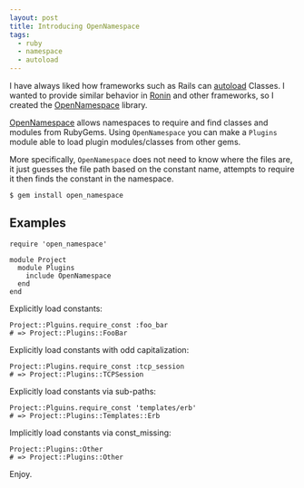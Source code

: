 ```yaml
---
layout: post
title: Introducing OpenNamespace
tags:
  - ruby
  - namespace
  - autoload
---
```


I have always liked how frameworks such as Rails can
[autoload](http://www.rubyinside.com/ruby-techniques-revealed-autoload-1652.html)
Classes. I wanted to provide similar behavior in
[Ronin](http://ronin-ruby.github.com/) and other frameworks, so I created
the [OpenNamespace](http://github.com/postmodern/open_namespace) library.

[OpenNamespace](http://rubydoc.info/gems/open_namespace) allows namespaces
to require and find classes and modules from RubyGems. Using `OpenNamespace`
you can make a `Plugins` module able to load plugin modules/classes from
other gems.

More specifically, `OpenNamespace` does not need to know where
the files are, it just guesses the file path based on the constant name,
attempts to require it then finds the constant in the namespace.

    $ gem install open_namespace

## Examples

    require 'open_namespace'
    
    module Project
      module Plugins
        include OpenNamespace
      end
    end

Explicitly load constants:

    Project::Plguins.require_const :foo_bar
    # => Project::Plugins::FooBar

Explicitly load constants with odd capitalization:

    Project::Plugins.require_const :tcp_session
    # => Project::Plugins::TCPSession

Explicitly load constants via sub-paths:

    Project::Plguins.require_const 'templates/erb'
    # => Project::Plugins::Templates::Erb

Implicitly load constants via const_missing:

    Project::Plugins::Other
    # => Project::Plugins::Other

Enjoy.
